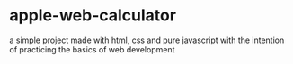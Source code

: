 # apple-web-calculator
a simple project made with html, css and pure javascript with the intention of practicing the basics of web development
